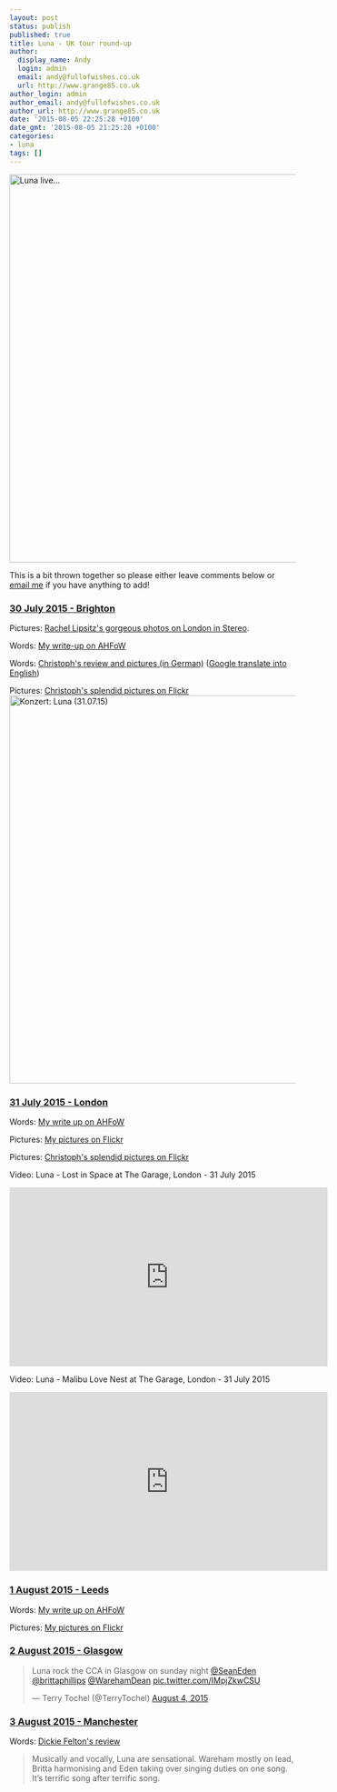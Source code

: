 ```yaml
---
layout: post
status: publish
published: true
title: Luna - UK tour round-up
author:
  display_name: Andy
  login: admin
  email: andy@fullofwishes.co.uk
  url: http://www.grange85.co.uk
author_login: admin
author_email: andy@fullofwishes.co.uk
author_url: http://www.grange85.co.uk
date: '2015-08-05 22:25:28 +0100'
date_gmt: '2015-08-05 21:25:28 +0100'
categories:
- luna
tags: []
---
```

<a data-flickr-embed="true" href="https://www.flickr.com/photos/-christoph-/20280453022/in/album-72157654451655103/" title="Luna live..."><img src="https://farm1.staticflickr.com/410/20280453022_7bc4cec9e8_b.jpg" width="1024" height="683" alt="Luna live..."></a>
<p>This is a bit thrown together so please either leave comments below or <a href="/about/contact-me/">email me</a> if you have anything to add!</p>
<h3><a href="https://www.fullofwishes.co.uk/database/luna/shows/2015-07-30-luna-sticky-mikes-frog-bar-brighton-uk.html">30 July 2015 - Brighton</a></h3>
<p>Pictures: <a href="http://www.londoninstereo.com/luna-gallery/">Rachel Lipsitz's gorgeous photos on London in Stereo</a>.</p>
<p>Words: <a href="/2015/07/luna-and-flowers-at-sticky-mikes-in-brighton/">My write-up on AHFoW</a></p>
<p>Words: <a href="http://meinzuhausemeinblog.blogspot.de/2015/08/luna-brighton-300715.html">Christoph's review and pictures (in German)</a> (<a href="https://translate.google.com/translate?sl=de&tl=en&js=y&prev=_t&hl=en&ie=UTF-8&u=http%3A%2F%2Fmeinzuhausemeinblog.blogspot.de%2F2015%2F08%2Fluna-brighton-300715.html&edit-text=&act=url">Google translate into English</a>)</p>
<p>Pictures: <a href="https://www.flickr.com/photos/-christoph-/sets/72157654451655103">Christoph's splendid pictures on Flickr</a><br />
<a data-flickr-embed="true" href="https://www.flickr.com/photos/-christoph-/sets/72157654348264253" title="Konzert: Luna (31.07.15)"><img src="https://farm1.staticflickr.com/416/20033162188_20bfb5ec06_b.jpg" width="1024" height="683" alt="Konzert: Luna (31.07.15)"></a></p>

<h3><a href="https://www.fullofwishes.co.uk/database/luna/shows/2015-07-31-luna-the-garage-london-uk.html">31 July 2015 - London</a></h3>
<p>Words: <a href="/2015/08/luna-in-london-and-leeds/">My write up on AHFoW</a></p>
<p>Pictures: <a href="https://www.flickr.com/photos/grange85/sets/72157656637112975">My pictures on Flickr</a></p>
<p>Pictures: <a href="https://www.flickr.com/photos/-christoph-/sets/72157654348264253">Christoph's splendid pictures on Flickr</a></p>

Video: Luna - Lost in Space at The Garage, London - 31 July 2015
<iframe width="560" height="315" src="https://www.youtube.com/embed/79NnpWEmhvU" frameborder="0" allowfullscreen></iframe>

Video: Luna - Malibu Love Nest at The Garage, London - 31 July 2015
<iframe width="560" height="315" src="https://www.youtube.com/embed/9TLdIpXExF0" frameborder="0" allowfullscreen></iframe>

<h3><a href="https://www.fullofwishes.co.uk/database/luna/shows/2015-08-01-luna-brudenell-social-club-leeds-uk.html">1 August 2015 - Leeds</a></h3>
<p>Words: <a href="/2015/08/luna-in-london-and-leeds/">My write up on AHFoW</a>  </p>
<p>Pictures: <a href="https://www.flickr.com/photos/grange85/sets/72157656706994745">My pictures on Flickr</a></p>
<h3><a href="https://www.fullofwishes.co.uk/database/luna/shows/2015-08-02-luna-cca-glasgow-uk.html">2 August 2015 - Glasgow</a></h3>
<blockquote class="twitter-tweet" lang="en"><p lang="en" dir="ltr">Luna rock the CCA in Glasgow on sunday night <a href="https://twitter.com/SeanEden">@SeanEden</a> <a href="https://twitter.com/brittaphillips">@brittaphillips</a> <a href="https://twitter.com/WarehamDean">@WarehamDean</a> <a href="http://t.co/IMpjZkwCSU">pic.twitter.com/IMpjZkwCSU</a></p>
<p>&mdash; Terry Tochel (@TerryTochel) <a href="https://twitter.com/TerryTochel/status/628675027261648897">August 4, 2015</a></p></blockquote>
<p><script async src="//platform.twitter.com/widgets.js" charset="utf-8"></script></p>
<h3><a href="https://www.fullofwishes.co.uk/database/luna/shows/2015-08-03-luna-gorilla-manchester-uk.html">3 August 2015 - Manchester</a></h3>
<p>Words: <a href="http://dickiefelton.com/posts/review-luna-manchester-gorilla-monday-3-august-2015/">Dickie Felton's review</a></p>
<blockquote><p>Musically and vocally, Luna are sensational. Wareham mostly on lead, Britta harmonising and Eden taking over singing duties on one song. It’s terrific song after terrific song.</p></blockquote>
<p><script async src="//embedr.flickr.com/assets/client-code.js" charset="utf-8"></script></p>
